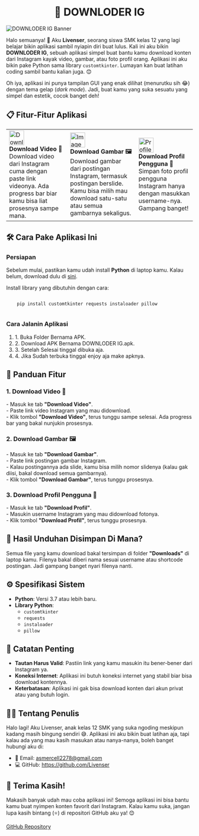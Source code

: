 <div class="container">
  <div style="text-align: center;">
    <h1> 🌟 DOWNLODER IG</h1>
  </div>

  <div class="banner">
    <img src="https://cdn.discordapp.com/attachments/1313720907629330432/1357974116438900746/ChatGPT_Image_Apr_2_2025_09_15_52_PM.png?ex=67f22773&is=67f0d5f3&hm=346ef24a9af96da6a99925d93b372d6550ea7a190445b8aa2e723a31c12a9b59&" alt="DOWNLODER IG Banner" />
  </div>
</div>

<p class="center">
  Halo semuanya! 👋 Aku <strong>Livenser</strong>, seorang siswa SMK kelas 12 yang lagi belajar bikin aplikasi sambil nyiapin diri buat lulus. Kali ini aku bikin <strong>DOWNLODER IG</strong>, sebuah aplikasi simpel buat bantu kamu download konten dari Instagram kayak video, gambar, atau foto profil orang. Aplikasi ini aku bikin pake Python sama library <code>customtkinter</code>. Lumayan kan buat latihan coding sambil bantu kalian juga. 😊
</p>

<p class="center">
  Oh iya, aplikasi ini punya tampilan GUI yang enak dilihat (menurutku sih 😂) dengan tema gelap (<em>dark mode</em>). Jadi, buat kamu yang suka sesuatu yang simpel dan estetik, cocok banget deh!
</p>

<h2>📋 Fitur-Fitur Aplikasi</h2>
<table class="feature-table">
  <tr>
    <td>
      <img src="https://img.icons8.com/ios-filled/50/ffffff/download.png" alt="Download Icon" width="40" />
      <br />
      <strong>Download Video 🎥</strong>
      <br />
      Download video dari Instagram cuma dengan paste link videonya. Ada progress bar biar kamu bisa liat prosesnya sampe mana.
    </td>
    <td>
      <img src="https://img.icons8.com/ios-filled/50/ffffff/image.png" alt="Image Icon" width="40" />
      <br />
      <strong>Download Gambar 🖼️</strong>
      <br />
      Download gambar dari postingan Instagram, termasuk postingan berslide. Kamu bisa milih mau download satu-satu atau semua gambarnya sekaligus.
    </td>
    <td>
      <img src="https://img.icons8.com/ios-filled/50/ffffff/user-male-circle.png" alt="Profile Icon" width="40" />
      <br />
      <strong>Download Profil Pengguna 👤</strong>
      <br />
      Simpan foto profil pengguna Instagram hanya dengan masukkan username-nya. Gampang banget!
    </td>
  </tr>
</table>

<h2>🛠️ Cara Pake Aplikasi Ini</h2>

<h3>Persiapan</h3>
<p>
  Sebelum mulai, pastikan kamu udah install <strong>Python</strong> di laptop kamu. Kalau belum, download dulu di <a href="https://www.python.org/downloads/">sini</a>.
</p>

<p>
  Install library yang dibutuhin dengan cara:
</p>
<div class="code-block">
  <code>
    pip install customtkinter requests instaloader pillow
  </code>
</div>

<h3>Cara Jalanin Aplikasi</h3>
<ol>
  <li>1. Buka Folder Bernama APK.</li>
  <li>2. Download APK Bernama DOWNLODER IG.apk.</li>
  <li>3. Setelah Selesai tinggal dibuka aja.</li>
  <li>4. Jika Sudah terbuka tinggal enjoy aja make apknya.</li>
</ol>

<h2>🔧 Panduan Fitur</h2>

<h3>1. Download Video 🎥</h3>
<p>
  - Masuk ke tab <strong>"Download Video"</strong>.<br />
  - Paste link video Instagram yang mau didownload.<br />
  - Klik tombol <strong>"Download Video"</strong>, terus tunggu sampe selesai. Ada progress bar yang bakal nunjukin prosesnya.
</p>

<h3>2. Download Gambar 🖼️</h3>
<p>
  - Masuk ke tab <strong>"Download Gambar"</strong>.<br />
  - Paste link postingan gambar Instagram.<br />
  - Kalau postingannya ada slide, kamu bisa milih nomor slidenya (kalau gak diisi, bakal download semua gambarnya).<br />
  - Klik tombol <strong>"Download Gambar"</strong>, terus tunggu prosesnya.
</p>

<h3>3. Download Profil Pengguna 👤</h3>
<p>
  - Masuk ke tab <strong>"Download Profil"</strong>.<br />
  - Masukin username Instagram yang mau didownload fotonya.<br />
  - Klik tombol <strong>"Download Profil"</strong>, terus tunggu prosesnya.
</p>

<h2>📂 Hasil Unduhan Disimpan Di Mana?</h2>
<p>
  Semua file yang kamu download bakal tersimpan di folder <strong>"Downloads"</strong> di laptop kamu. Filenya bakal diberi nama sesuai username atau shortcode postingan. Jadi gampang banget nyari filenya nanti.
</p>

<h2>⚙️ Spesifikasi Sistem</h2>
<ul>
  <li><strong>Python</strong>: Versi 3.7 atau lebih baru.</li>
  <li><strong>Library Python</strong>:
    <ul>
      <li><code>customtkinter</code></li>
      <li><code>requests</code></li>
      <li><code>instaloader</code></li>
      <li><code>pillow</code></li>
    </ul>
  </li>
</ul>

<h2>🚨 Catatan Penting</h2>
<ul>
  <li><strong>Tautan Harus Valid</strong>: Pastiin link yang kamu masukin itu bener-bener dari Instagram ya.</li>
  <li><strong>Koneksi Internet</strong>: Aplikasi ini butuh koneksi internet yang stabil biar bisa download kontennya.</li>
  <li><strong>Keterbatasan</strong>: Aplikasi ini gak bisa download konten dari akun privat atau yang butuh login.</li>
</ul>

<h2>👨‍💻 Tentang Penulis</h2>
<p>
  Halo lagi! Aku Livenser, anak kelas 12 SMK yang suka ngoding meskipun kadang masih bingung sendiri 😅. Aplikasi ini aku bikin buat latihan aja, tapi kalau ada yang mau kasih masukan atau nanya-nanya, boleh banget hubungi aku di:
</p>
<ul>
  <li>📧 Email: <a href="mailto:asmercell2278@gmail.com">asmercell2278@gmail.com</a></li>
  <li>💻 GitHub: <a href="https://github.com/Livenser">https://github.com/Livenser</a></li>
</ul>

<h2>🙏 Terima Kasih!</h2>
<p>
  Makasih banyak udah mau coba aplikasi ini! Semoga aplikasi ini bisa bantu kamu buat nyimpen konten favorit dari Instagram. Kalau kamu suka, jangan lupa kasih bintang (⭐) di repositori GitHub aku ya! 😊
</p>

<p class="center">
  <a href="https://github.com/Livenser/DOWNLOADER-IG/tree/main" class="button">GitHub Repository</a>
</p>
